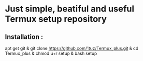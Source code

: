 # Just simple, beatiful and useful Termux setup repository

## Installation :
apt get git & git clone https://github.com/1tuz/Termux_plus.git & cd Termux_plus & chmod u+r setup & bash setup
